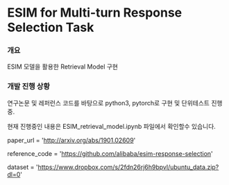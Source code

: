 # ESIM for Multi-turn Response Selection Task



### 개요

ESIM 모델을 활용한 Retrieval Model 구현



### 개발 진행 상황

연구논문 및 레퍼런스 코드를 바탕으로 python3, pytorch로 구현 및 단위테스트 진행중.

현재 진행중인 내용은 ESIM_retrieval_model.ipynb 파일에서 확인할수 있습니다.





paper_url = 'http://arxiv.org/abs/1901.02609'

reference_code = 'https://github.com/alibaba/esim-response-selection'

dataset = 'https://www.dropbox.com/s/2fdn26rj6h9bpvl/ubuntu_data.zip?dl=0'

